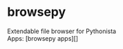 browsepy
========

Extendable file browser for Pythonista<br>
Apps: [browsepy apps][]

  [browsepy-apps]: https://github.com/Vik2015/browsepy/apps/
